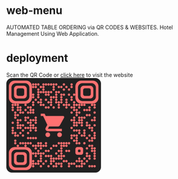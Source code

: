 # web-menu
AUTOMATED TABLE ORDERING via QR CODES &amp; WEBSITES. Hotel Management Using Web Application.

# deployment
Scan the QR Code or [click here](https://shorturl.at/fsuyW) to visit the website  
<img src="./qrcode.png" width="250"/>
